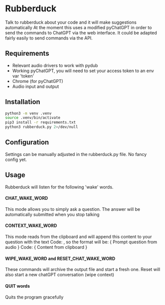 # Rubberduck
Talk to rubberduck about your code and it will make suggestions automatically
At the moment this uses a modified pyChatGPT in order to send the commands to
ChatGPT via the web interface. It could be adapted fairly easily to send 
commands via the API. 

## Requirements
* Relevant audio drivers to work with pydub
* Working pyChatGPT, you will need to set your access token to an env var 'token'
* Chrome (for pyChatGPT)
* Audio input and output

## Installation
```bash
python3 -m venv .venv
source .venv/bin/activate
pip3 install -r requirements.txt
python3 rubberduck.py 2>/dev/null
```

## Configuration
Settings can be manually adjusted in the rubberduck.py file. No fancy config yet.

## Usage
Rubberduck will listen for the following 'wake' words.

#### CHAT_WAKE_WORD 
This mode allows you to simply ask a question. The answer will be automatically 
submitted when you stop talking

#### CONTEXT_WAKE_WORD
This mode reads from the clipboard and will append this content to your question
with the text Code: , so the format will be:
{ Prompt question from audio }
Code:
{ Content from clipboard }

#### WIPE_WAKE_WORD and RESET_CHAT_WAKE_WORD
These commands will archive the output file and start a fresh one. 
Reset will also start a new chatGPT conversation (wipe context)

#### QUIT words
Quits the program gracefully


